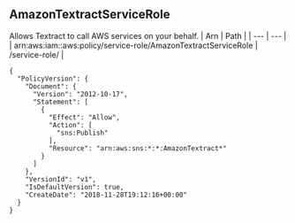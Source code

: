 
## AmazonTextractServiceRole
Allows Textract to call AWS services on your behalf.
| Arn | Path |
| --- | --- |
| arn:aws:iam::aws:policy/service-role/AmazonTextractServiceRole | /service-role/ |
```
{
  "PolicyVersion": {
    "Document": {
      "Version": "2012-10-17",
      "Statement": [
        {
          "Effect": "Allow",
          "Action": [
            "sns:Publish"
          ],
          "Resource": "arn:aws:sns:*:*:AmazonTextract*"
        }
      ]
    },
    "VersionId": "v1",
    "IsDefaultVersion": true,
    "CreateDate": "2018-11-28T19:12:16+00:00"
  }
}
```
